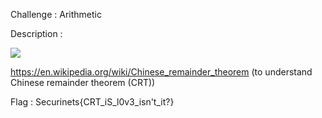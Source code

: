 Challenge : Arithmetic 

Description : 

![](https://i.imgur.com/7kmHqw9.png) <br>

https://en.wikipedia.org/wiki/Chinese_remainder_theorem  (to understand Chinese remainder theorem (CRT)) <br>

Flag : Securinets{CRT_iS_l0v3_isn't_it?}

